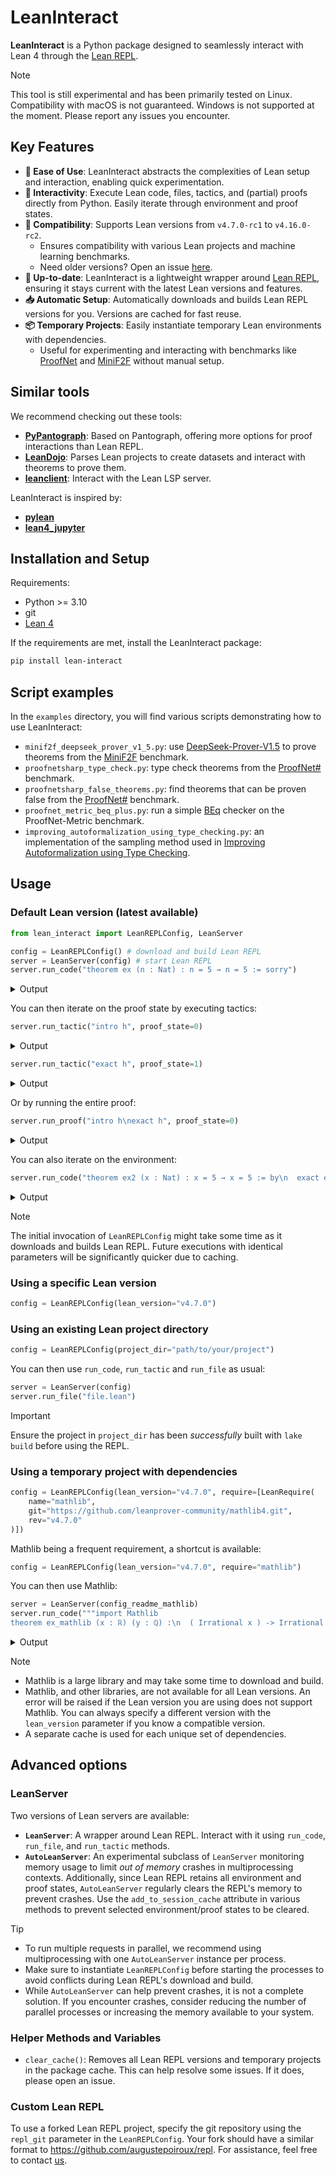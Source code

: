# LeanInteract

**LeanInteract** is a Python package designed to seamlessly interact with Lean 4 through the [Lean REPL](https://github.com/leanprover-community/repl).

> [!NOTE]
> This tool is still experimental and has been primarily tested on Linux. Compatibility with macOS is not guaranteed. Windows is not supported at the moment. Please report any issues you encounter.

## Key Features

- **🚀 Ease of Use**: LeanInteract abstracts the complexities of Lean setup and interaction, enabling quick experimentation.
- **🔗 Interactivity**: Execute Lean code, files, tactics, and (partial) proofs directly from Python. Easily iterate through environment and proof states.
- **🔧 Compatibility**: Supports Lean versions from `v4.7.0-rc1` to `v4.16.0-rc2`.
  - Ensures compatibility with various Lean projects and machine learning benchmarks.
  - Need older versions? Open an issue [here](https://github.com/augustepoiroux/repl).
- **🔄 Up-to-date**: LeanInteract is a lightweight wrapper around [Lean REPL](https://github.com/leanprover-community/repl), ensuring it stays current with the latest Lean versions and features.
- **📥 Automatic Setup**: Automatically downloads and builds Lean REPL versions for you. Versions are cached for fast reuse.
- **📦 Temporary Projects**: Easily instantiate temporary Lean environments with dependencies.
  - Useful for experimenting and interacting with benchmarks like [ProofNet](https://github.com/zhangir-azerbayev/ProofNet) and [MiniF2F](https://github.com/yangky11/miniF2F-lean4) without manual setup.

## Similar tools

We recommend checking out these tools:

- **[PyPantograph](https://github.com/lenianiva/PyPantograph)**: Based on Pantograph, offering more options for proof interactions than Lean REPL.
- **[LeanDojo](https://github.com/lean-dojo/LeanDojo)**: Parses Lean projects to create datasets and interact with theorems to prove them.
- **[leanclient](https://github.com/oOo0oOo/leanclient)**: Interact with the Lean LSP server.

LeanInteract is inspired by:

- **[pylean](https://github.com/zhangir-azerbayev/repl)**
- **[lean4_jupyter](https://github.com/utensil/lean4_jupyter)**

## Installation and Setup

Requirements:

- Python >= 3.10
- git
- [Lean 4](https://leanprover-community.github.io/get_started.html)

If the requirements are met, install the LeanInteract package:

```bash
pip install lean-interact
```

## Script examples

In the `examples` directory, you will find various scripts demonstrating how to use LeanInteract:

- `minif2f_deepseek_prover_v1_5.py`: use [DeepSeek-Prover-V1.5](https://arxiv.org/abs/2408.08152) to prove theorems from the [MiniF2F](https://github.com/yangky11/miniF2F-lean4) benchmark.
- `proofnetsharp_type_check.py`: type check theorems from the [ProofNet#](https://github.com/zhangir-azerbayev/ProofNet) benchmark.
- `proofnetsharp_false_theorems.py`: find theorems that can be proven false from the [ProofNet#](https://github.com/zhangir-azerbayev/ProofNet) benchmark.
- `proofnet_metric_beq_plus.py`: run a simple [BEq](https://openreview.net/forum?id=hUb2At2DsQ) checker on the ProofNet-Metric benchmark.
- `improving_autoformalization_using_type_checking.py`: an implementation of the sampling method used in [Improving Autoformalization using Type Checking](https://arxiv.org/abs/2406.07222).

## Usage

### Default Lean version (latest available)

```python
from lean_interact import LeanREPLConfig, LeanServer

config = LeanREPLConfig() # download and build Lean REPL
server = LeanServer(config) # start Lean REPL
server.run_code("theorem ex (n : Nat) : n = 5 → n = 5 := sorry")
```

<details>
<summary>Output</summary>

```json
{"sorries": [{"proofState": 0,
   "pos": {"line": 1, "column": 40},
   "goal": "n : Nat\n⊢ n = 5 → n = 5",
   "endPos": {"line": 1, "column": 45}}],
 "messages": [{"severity": "warning",
   "pos": {"line": 1, "column": 8},
   "endPos": {"line": 1, "column": 10},
   "data": "declaration uses 'sorry'"}],
 "env": 0}
```

</details>

You can then iterate on the proof state by executing tactics:

```python
server.run_tactic("intro h", proof_state=0)
```

<details>
<summary>Output</summary>

```json
{"proofState": 1, "goals": ["n : Nat\nh : n = 5\n⊢ n = 5"]}
```

</details>

```python
server.run_tactic("exact h", proof_state=1)
```

<details>
<summary>Output</summary>

```json
{"proofState": 2, "goals": []}
```

</details>

Or by running the entire proof:

```python
server.run_proof("intro h\nexact h", proof_state=0)
```

<details>
<summary>Output</summary>

```json
{"proofState": 3, "goals": []}
```

</details>

You can also iterate on the environment:

```python
server.run_code("theorem ex2 (x : Nat) : x = 5 → x = 5 := by\n  exact ex x", env=0)
```

<details>
<summary>Output</summary>

```json
{"env": 1}
```

</details>

> [!NOTE]
> The initial invocation of `LeanREPLConfig` might take some time as it downloads and builds Lean REPL. Future executions with identical parameters will be significantly quicker due to caching.

### Using a specific Lean version

```python
config = LeanREPLConfig(lean_version="v4.7.0")
```

### Using an existing Lean project directory

```python
config = LeanREPLConfig(project_dir="path/to/your/project")
```

You can then use `run_code`, `run_tactic` and `run_file` as usual:

```python
server = LeanServer(config)
server.run_file("file.lean")
```

> [!IMPORTANT]
> Ensure the project in `project_dir` has been *successfully* built with `lake build` before using the REPL.

### Using a temporary project with dependencies

```python
config = LeanREPLConfig(lean_version="v4.7.0", require=[LeanRequire(
    name="mathlib",
    git="https://github.com/leanprover-community/mathlib4.git",
    rev="v4.7.0"
)])
```

Mathlib being a frequent requirement, a shortcut is available:

```python
config = LeanREPLConfig(lean_version="v4.7.0", require="mathlib")
```

You can then use Mathlib:

```python
server = LeanServer(config_readme_mathlib)
server.run_code("""import Mathlib
theorem ex_mathlib (x : ℝ) (y : ℚ) :\n  ( Irrational x ) -> Irrational ( x + y ) := sorry""")
```

<details>
<summary>Output</summary>

```json
{"sorries": [{"proofState": 0,
   "pos": {"line": 4, "column": 26},
   "goal": "x : ℝ\ny : ℚ\n⊢ Irrational (x + ↑y)",
   "endPos": {"line": 4, "column": 31}}],
 "messages": [{"severity": "warning",
   "pos": {"line": 3, "column": 8},
   "endPos": {"line": 3, "column": 18},
   "data": "declaration uses 'sorry'"}],
 "env": 0}
```

</details>

> [!NOTE]
>
> - Mathlib is a large library and may take some time to download and build.
> - Mathlib, and other libraries, are not available for all Lean versions. An error will be raised if the Lean version you are using does not support Mathlib. You can always specify a different version with the `lean_version` parameter if you know a compatible version.
> - A separate cache is used for each unique set of dependencies.

## Advanced options

### LeanServer

Two versions of Lean servers are available:

- **`LeanServer`**: A wrapper around Lean REPL. Interact with it using `run_code`, `run_file`, and `run_tactic` methods.
- **`AutoLeanServer`**: An experimental subclass of `LeanServer` monitoring memory usage to limit *out of memory* crashes in multiprocessing contexts. Additionally, since Lean REPL retains all environment and proof states,  `AutoLeanServer` regularly clears the REPL's memory to prevent crashes. Use the `add_to_session_cache` attribute in various methods to prevent selected environment/proof states to be cleared.

> [!TIP]
>
> - To run multiple requests in parallel, we recommend using multiprocessing with one `AutoLeanServer` instance per process.
> - Make sure to instantiate `LeanREPLConfig` before starting the processes to avoid conflicts during Lean REPL's download and build.
> - While `AutoLeanServer` can help prevent crashes, it is not a complete solution. If you encounter crashes, consider reducing the number of parallel processes or increasing the memory available to your system.

### Helper Methods and Variables

- `clear_cache()`: Removes all Lean REPL versions and temporary projects in the package cache. This can help resolve some issues. If it does, please open an issue.

### Custom Lean REPL

To use a forked Lean REPL project, specify the git repository using the `repl_git` parameter in the `LeanREPLConfig`. Your fork should have a similar format to <https://github.com/augustepoiroux/repl>. For assistance, feel free to contact [us](mailto:auguste.poiroux@epfl.ch).
